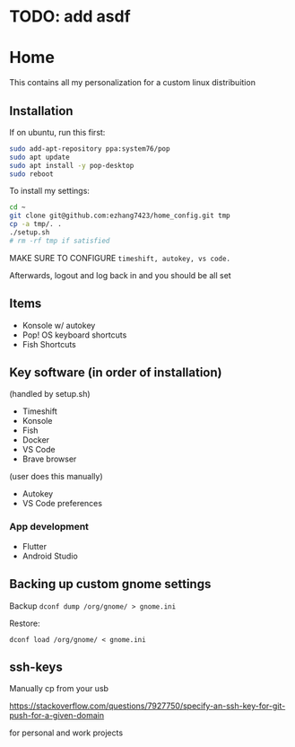 # TODO: add asdf

# Home

This contains all my personalization for a custom linux distribuition

## Installation

If on ubuntu, run this first:

```bash
sudo add-apt-repository ppa:system76/pop
sudo apt update
sudo apt install -y pop-desktop
sudo reboot
```

To install my settings:

```bash
cd ~
git clone git@github.com:ezhang7423/home_config.git tmp
cp -a tmp/. .
./setup.sh
# rm -rf tmp if satisfied
```

MAKE SURE TO CONFIGURE `timeshift, autokey, vs code.`

Afterwards, logout and log back in and you should be all set

## Items

- Konsole w/ autokey
- Pop! OS keyboard shortcuts
- Fish Shortcuts

## Key software (in order of installation)

(handled by setup.sh)

- Timeshift
- Konsole
- Fish
- Docker
- VS Code
- Brave browser

(user does this manually)

- Autokey
- VS Code preferences

### App development

- Flutter
- Android Studio

## Backing up custom gnome settings

Backup
`dconf dump /org/gnome/ > gnome.ini`

Restore:

`dconf load /org/gnome/ < gnome.ini`

## ssh-keys

Manually cp from your usb

https://stackoverflow.com/questions/7927750/specify-an-ssh-key-for-git-push-for-a-given-domain

for personal and work projects
